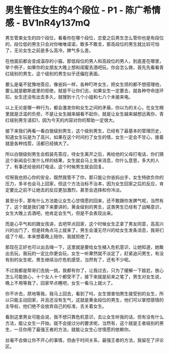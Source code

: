 # 男生管住女生的4个段位 - P1 - 陈广希情感 - BV1nR4y137mQ

男生管束女生的四个段位，看看你在哪个段位，恋爱之后男生怎么管你也是有段位的，段位低的男生只会对你唯唯诺诺，敢多不敢言，那高段位的男生就比较可怕了，无论女生之前是多么高冷，脾气多么差。

在他面前都会变成温存的小猫，那低段位的男人和高段位的男人，到底差在哪里，举个例子，如果你的女朋友大晚上想和闺蜜去酒吧玩，你会怎么做，首先先看看青红级别的男生，这个级别的男生似乎还偏在表面。

要么是毫不犹豫地答应，像爸妈一样，各种叮咚女生，把女生烦的都不想搭理他，要么就是歇斯底里的拒绝，就是不让你们去，如果女生一定要去，就各种夺命连环扣，女生还没有出去多久，就搜到十几个小姐和七八个未接来电。

以上无论是哪一种行为，都会激发你和女生之间的矛盾，你以为的关心，在女生眼里就是泛滥的负担，不是让女生越来越看不起你，就是让女生越来越想远离你，青红级别男生请扣1，因为今天的内容对你的帮助一定很大。

接下来我们再看一看白银级别男生，这个级别男生，已经有了最基本的管理历史，知道女生玩是为了高兴，如果在这个时间扫了女生的情，女生一定会不甘心，接着就是各种找茬，活都已经搞大了。

所以白银级别男生会假装先答应，待女生离开之后，再给他的父母打电话，你们猜这个新闻会引发什么样的结果，女生就会马上发来消息，你什么意思，多大的人了，有事还给爸妈打电话，这个时候男生就会回复。

哎呀我也担心你的安全，既然我管不了你，那只能让你爸妈出手，女生特欲负你的压力，多半也会马上回家，但这个方法治标不治本，因为女生回家之后的反应，肯定要比之前不让她去的反应更加激烈，甚至会选择和你冷淡。

甚至分手，那有什么方法能让女生心甘情愿的回来，还不敢跟你发脾气呢，当然有了，这个就是我们接下来要讲的，黄金级别的男生，这类男生已经有了战略意识，女生大晚上去酒吧，他肯定会生气，但是不会表现出来。

而是心平气和的跟女孩讲，去吧早点回家，这个时候女生正拿了男友同意，高高兴兴的出门了，但是转角点马上就来了，男生会漫无尽兴的给女生发条消息，我哥们组了个局，本来想着晚上陪你，我就拒绝了。

那现在正好也可以出去嗨一下，这里就是要给女生植入危机意识，让她知道，她敢出去玩，我玩的一定比你更会玩，女生一听果然就不淡定了，赶紧追问男生，有没有别的女生呢，男生继续治疗危机感受，当然有了，还有不少呢。

不过我都是帮哥们去挑一挑，我都有你了，让我过去，只为了缓解一下尴尬，放心怎么可能放心，十个女人十个都受不了，接下来就是前来之笔了，男生对女生说，晚上不用等我了，回家早点睡吧，女生一看马上就火了。

你不许去，原地等我，我马上回去，看到了吗，女生很害怕男生接受别的女生，所以只能主动回家，并且还没有生气，这就是黄金段位的男生，他们可以掌控感情的主导权，他们绝不会放弃自己的标准，去关着女生。

看到这里男女可能会说，我不想只靠危机意识，去让女生听我的话，但有没有什么方法，能让女生一开始，就不会提过分的要求呢，当然有，这个就是王者级别的男生，一旦你用了最强王者的方法，就能让女生心甘情愿的依赖你。

丝毫不会做让你不开心的事情，但由于时间关系，最强王者的方法，我留在了评论区。